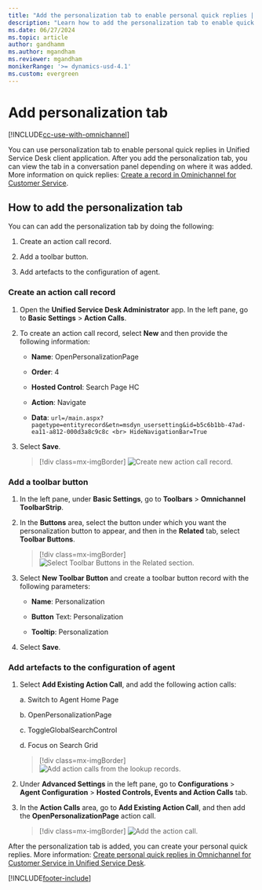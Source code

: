 ```yaml
---
title: "Add the personalization tab to enable personal quick replies | MicrosoftDocs"
description: "Learn how to add the personalization tab to enable quick replies in Omnichannel for Customer Service on Unified Service Desk."
ms.date: 06/27/2024
ms.topic: article
author: gandhamm
ms.author: mgandham
ms.reviewer: mgandham
monikerRange: '>= dynamics-usd-4.1'
ms.custom: evergreen
---
```



# Add personalization tab

[!INCLUDE[cc-use-with-omnichannel](../../includes/cc-use-with-omnichannel.md)]

You can use personalization tab to enable personal quick replies in Unified Service Desk client application. After you add the personalization tab, you can view the tab in a conversation panel depending on where it was added. More information on quick replies: [Create a record in Ominichannel for Customer Service](../oc-usd/create-record.md).

## How to add the personalization tab

You can can add the personalization tab by doing the following:

1. Create an action call record.

2. Add a toolbar button.

3. Add artefacts to the configuration of agent.


### Create an action call record

1. Open the **Unified Service Desk Administrator** app. In the left pane, go to **Basic Settings** > **Action Calls**.

2. To create an action call record, select **New** and then provide the following information:

    * **Name**: OpenPersonalizationPage
    
    * **Order**: 4
    
    * **Hosted Control**: Search Page HC
    
    * **Action**: Navigate

    * **Data**: `url=/main.aspx?pagetype=entityrecord&etn=msdyn_usersetting&id=b5c6b1bb-47ad-ea11-a812-000d3a8c9c8c <br> HideNavigationBar=True`

3. Select **Save**.

    > [!div class=mx-imgBorder]
    > ![Create new action call record.](../media/create-new-action-call-record.png "Create new action call record")


### Add a toolbar button

1. In the left pane, under **Basic Settings**, go to **Toolbars** > **Omnichannel ToolbarStrip**.

2. In the **Buttons** area, select the button under which you want the personalization button to appear, and then in the **Related** tab, select **Toolbar Buttons**.

    > [!div class=mx-imgBorder]
    > ![Select Toolbar Buttons in the Related section.](../media/select-toolbar-buttons-related-section.png "Select Toolbar Buttons in the Related section")

3. Select **New Toolbar Button** and create a toolbar button record with the following parameters:

    * **Name**: Personalization
    
    * **Button** Text: Personalization
    
    * **Tooltip**: Personalization

4. Select **Save**.


### Add artefacts to the configuration of agent

1. Select **Add Existing Action Call**, and add the following action calls:

    a. Switch to Agent Home Page
    
    b. OpenPersonalizationPage
    
    c. ToggleGlobalSearchControl
    
    d. Focus on Search Grid

    > [!div class=mx-imgBorder]
    > ![Add action calls from the lookup records.](../media/add-action-calls-from-lookup-records.png "Add action calls from the lookup records")

2. Under **Advanced Settings** in the left pane, go to **Configurations** > **Agent Configuration** > **Hosted Controls, Events and Action Calls** tab.

3. In the **Action Calls** area, go to **Add Existing Action Call**, and then add the **OpenPersonalizationPage** action call.

    > [!div class=mx-imgBorder]
    > ![Add the action call.](../media/add-action-call.png "Add the action call")

 After the personalization tab is added, you can create your personal quick replies. More information: [Create personal quick replies in Omnichannel for Customer Service in Unified Service Desk](../oc-usd/create-personal-quick-replies-usd.md).






[!INCLUDE[footer-include](../../includes/footer-banner.md)]
